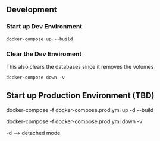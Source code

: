 ## Development

### Start up Dev Environment

```
docker-compose up --build
```

### Clear the Dev Enviroment

This also clears the databases since it removes the volumes

```
docker-compose down -v
```

## Start up Production Environment (TBD)

docker-compose -f docker-compose.prod.yml up -d --build

docker-compose -f docker-compose.prod.yml down -v

-d --> detached mode

